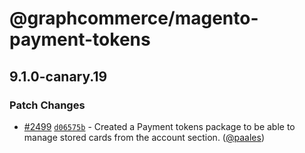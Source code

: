 # @graphcommerce/magento-payment-tokens

## 9.1.0-canary.19

### Patch Changes

- [#2499](https://github.com/graphcommerce-org/graphcommerce/pull/2499) [`d06575b`](https://github.com/graphcommerce-org/graphcommerce/commit/d06575babfc10d172d16107a4ea29f245e18f387) - Created a Payment tokens package to be able to manage stored cards from the account section. ([@paales](https://github.com/paales))
